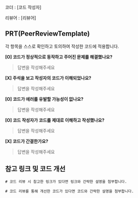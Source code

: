 코더 : [코드 작성자]

리뷰어 : [리뷰어]

## PRT(PeerReviewTemplate)

각 항목을 스스로 확인하고 토의하여 작성한 코드에 적용합니다.

**[O] 코드가 정상적으로 동작하고 주어진 문제를 해결했나요?**

>  답변을 작성해주세요
>  

**[X] 주석을 보고 작성자의 코드가 이해되었나요?**

>  답변을 작성해주세요
>  

**[O] 코드가 에러를 유발할 가능성이 없나요?**

>  답변을 작성해주세요
>  

**[O] 코드 작성자가 코드를 제대로 이해하고 작성했나요?**

>  답변을 작성해주세요
>  

**[X] 코드가 간결한가요?**

>  답변을 작성해주세요
>  

## 참고 링크 및 코드 개선

```
# 코드 리뷰 시 참고한 링크가 있다면 링크와 간략한 설명을 첨부합니다.

# 코드 리뷰를 통해 개선한 코드가 있다면 코드와 간략한 설명을 첨부합니다.
```
